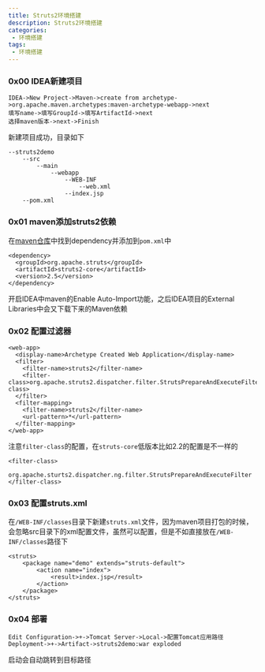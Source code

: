 ```yaml
---
title: Struts2环境搭建
description: Struts2环境搭建
categories:
 - 环境搭建
tags:
 - 环境搭建
---
```


### 0x00 IDEA新建项目
```
IDEA->New Project->Maven->create from archetype->org.apache.maven.archetypes:maven-archetype-webapp->next
填写name->填写GroupId->填写ArtifactId->next
选择maven版本->next->Finish
```

新建项目成功，目录如下

```
--struts2demo
    --src
        --main
            --webapp
                --WEB-INF
                    --web.xml
                --index.jsp
    --pom.xml
```

### 0x01 maven添加struts2依赖
在[maven仓库](https://mvnrepository.com/artifact/org.apache.struts/struts2-core)中找到dependency并添加到`pom.xml`中
```
<dependency>
  <groupId>org.apache.struts</groupId>
  <artifactId>struts2-core</artifactId>
  <version>2.5</version>
</dependency>
```

开启IDEA中maven的Enable Auto-Import功能，之后IDEA项目的External Libraries中会又下载下来的Maven依赖

### 0x02 配置过滤器
```
<web-app>
  <display-name>Archetype Created Web Application</display-name>
  <filter>
    <filter-name>struts2</filter-name>
    <filter-class>org.apache.struts2.dispatcher.filter.StrutsPrepareAndExecuteFilter</filter-class>
  </filter>
  <filter-mapping>
    <filter-name>struts2</filter-name>
    <url-pattern>*</url-pattern>
  </filter-mapping>
</web-app>
```

注意`filter-class`的配置，在`struts-core`低版本比如2.2的配置是不一样的

```
<filter-class>
    org.apache.sturts2.dispatcher.ng.filter.StrutsPrepareAndExecuteFilter
</filter-class>
```

### 0x03 配置struts.xml
在`/WEB-INF/classes`目录下新建`struts.xml`文件，因为maven项目打包的时候，会忽略src目录下的xml配置文件，虽然可以配置，但是不如直接放在`/WEB-INF/classes`路径下

```
<struts>
    <package name="demo" extends="struts-default">
        <action name="index">
            <result>index.jsp</result>
        </action>
    </package>
</struts>
```

### 0x04 部署
```
Edit Configuration->+->Tomcat Server->Local->配置Tomcat应用路径
Deployment->+->Artifact->struts2demo:war exploded
```

启动会自动跳转到目标路径
